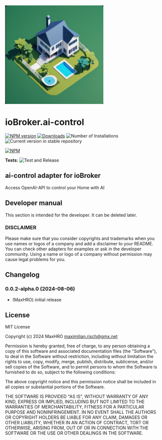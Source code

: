 ![Logo](admin/ai-control.png)

# ioBroker.ai-control

[![NPM version](https://img.shields.io/npm/v/iobroker.ai-control.svg)](https://www.npmjs.com/package/iobroker.ai-control)
[![Downloads](https://img.shields.io/npm/dm/iobroker.ai-control.svg)](https://www.npmjs.com/package/iobroker.ai-control)
![Number of Installations](https://iobroker.live/badges/ai-control-installed.svg)
![Current version in stable repository](https://iobroker.live/badges/ai-control-stable.svg)

[![NPM](https://nodei.co/npm/iobroker.ai-control.png?downloads=true)](https://nodei.co/npm/iobroker.ai-control/)

**Tests:** ![Test and Release](https://github.com/MaxHRO/ioBroker.ai-control/workflows/Test%20and%20Release/badge.svg)

## ai-control adapter for ioBroker

Access OpenAI-API to control your Home with AI

## Developer manual

This section is intended for the developer. It can be deleted later.

### DISCLAIMER

Please make sure that you consider copyrights and trademarks when you use names or logos of a company and add a disclaimer to your README.
You can check other adapters for examples or ask in the developer community. Using a name or logo of a company without permission may cause legal problems for you.

## Changelog

<!--
	Placeholder for the next version (at the beginning of the line):
	### **WORK IN PROGRESS**
-->
### 0.0.2-alpha.0 (2024-08-06)

-   (MaxHRO) initial release

## License

MIT License

Copyright (c) 2024 MaxHRO <maximilian.risch@gmx.net>

Permission is hereby granted, free of charge, to any person obtaining a copy
of this software and associated documentation files (the "Software"), to deal
in the Software without restriction, including without limitation the rights
to use, copy, modify, merge, publish, distribute, sublicense, and/or sell
copies of the Software, and to permit persons to whom the Software is
furnished to do so, subject to the following conditions:

The above copyright notice and this permission notice shall be included in all
copies or substantial portions of the Software.

THE SOFTWARE IS PROVIDED "AS IS", WITHOUT WARRANTY OF ANY KIND, EXPRESS OR
IMPLIED, INCLUDING BUT NOT LIMITED TO THE WARRANTIES OF MERCHANTABILITY,
FITNESS FOR A PARTICULAR PURPOSE AND NONINFRINGEMENT. IN NO EVENT SHALL THE
AUTHORS OR COPYRIGHT HOLDERS BE LIABLE FOR ANY CLAIM, DAMAGES OR OTHER
LIABILITY, WHETHER IN AN ACTION OF CONTRACT, TORT OR OTHERWISE, ARISING FROM,
OUT OF OR IN CONNECTION WITH THE SOFTWARE OR THE USE OR OTHER DEALINGS IN THE
SOFTWARE.
